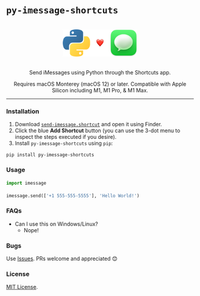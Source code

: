 # `py-imessage-shortcuts`

<div align="center">

<br>
<img src="img/logo.png" width="200">
<br>
<br>

Send iMessages using Python through the Shortcuts app.

Requires macOS Monterey (macOS 12) or later. Compatible with Apple Silicon including M1, M1 Pro, & M1 Max.

</div>

---

### Installation

1. Download [`send-imessage.shortcut`](https://github.com/kevinschaich/py-imessage-shortcuts/raw/master/send-imessage.shortcut) and open it using Finder.
2. Click the blue **Add Shortcut** button (you can use the 3-dot menu to inspect the steps executed if you desire).
3. Install `py-imessage-shortcuts` using `pip`:

```
pip install py-imessage-shortcuts
```

### Usage

```python
import imessage

imessage.send(['+1 555-555-5555'], 'Hello World!')
```

### FAQs

* Can I use this on Windows/Linux?
    * Nope!

### Bugs

Use [Issues](https://github.com/kevinschaich/py-imessage-shortcuts/issues). PRs welcome and appreciated 😊

### License

[MIT License](https://github.com/kevinschaich/py-imessage-shortcuts/blob/master/LICENSE).
